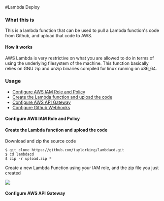 #Lambda Deploy

### What this is
This is a lambda function that can be used to pull a Lambda function's code from Github, and upload that code to AWS.

#### How it works
AWS Lambda is very restrictive on what you are allowed to do in terms of using the underlying filesystem of the machine. This function basically relies on GNU zip and unzip binaries compiled for linux running on x86_64. 

### Usage
* [Configure AWS IAM Role and Policy]()
* [Create the Lambda function and upload the code
]()
* [Configure AWS API Gateway]()
* [Configure Github Webhooks]()

#### Configure AWS IAM Role and Policy


#### Create the Lambda function and upload the code

Download and zip the source code

```{sh}
$ git clone https://github.com/taylorking/lambdacd.git
$ cd lambdacd
$ zip -r upload.zip *
```

Create a new Lambda Function using your IAM role, and the zip file you just created

![](http://i.imgur.com/dA31cQQ.png)

#### Configure AWS API Gateway